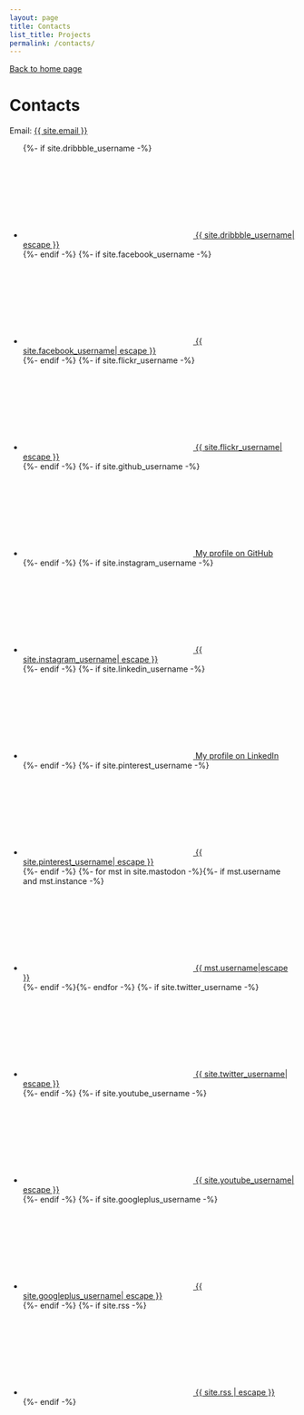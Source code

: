 ```yaml
---
layout: page
title: Contacts
list_title: Projects
permalink: /contacts/
---
```


<a href="/">Back to home page</a>

# Contacts


Email: <a class="u-email" href="mailto:{{ site.email }}">{{ site.email }}</a>

<ul class="social-media-list">
  {%- if site.dribbble_username -%}<li><a href="https://dribbble.com/{{ site.dribbble_username| cgi_escape | escape }}"><svg class="svg-icon"><use xlink:href="{{ '/assets/minima-social-icons.svg#dribbble' | relative_url }}"></use></svg> <span class="username">{{ site.dribbble_username| escape }}</span></a></li>{%- endif -%}
  {%- if site.facebook_username -%}<li><a href="https://www.facebook.com/{{ site.facebook_username| cgi_escape | escape }}"><svg class="svg-icon"><use xlink:href="{{ '/assets/minima-social-icons.svg#facebook' | relative_url }}"></use></svg> <span class="username">{{ site.facebook_username| escape }}</span></a></li>{%- endif -%}
  {%- if site.flickr_username -%}<li><a href="https://www.flickr.com/photos/{{ site.flickr_username| cgi_escape | escape }}"><svg class="svg-icon"><use xlink:href="{{ '/assets/minima-social-icons.svg#flickr' | relative_url }}"></use></svg> <span class="username">{{ site.flickr_username| escape }}</span></a></li>{%- endif -%}
  {%- if site.github_username -%}<li><a href="https://github.com/{{ site.github_username| cgi_escape | escape }}"><svg class="svg-icon"><use xlink:href="{{ '/assets/minima-social-icons.svg#github' | relative_url }}"></use></svg> <span class="username">My profile on GitHub</span></a></li>{%- endif -%}
  {%- if site.instagram_username -%}<li><a href="https://instagram.com/{{ site.instagram_username| cgi_escape | escape }}"><svg class="svg-icon"><use xlink:href="{{ '/assets/minima-social-icons.svg#instagram' | relative_url }}"></use></svg> <span class="username">{{ site.instagram_username| escape }}</span></a></li>{%- endif -%}
  {%- if site.linkedin_username -%}<li><a href="https://www.linkedin.com/in/{{ site.linkedin_username| cgi_escape | escape }}"><svg class="svg-icon"><use xlink:href="{{ '/assets/minima-social-icons.svg#linkedin' | relative_url }}"></use></svg> <span class="username">My profile on LinkedIn</span></a></li>{%- endif -%}
  {%- if site.pinterest_username -%}<li><a href="https://www.pinterest.com/{{ site.pinterest_username| cgi_escape | escape }}"><svg class="svg-icon"><use xlink:href="{{ '/assets/minima-social-icons.svg#pinterest' | relative_url }}"></use></svg> <span class="username">{{ site.pinterest_username| escape }}</span></a></li>{%- endif -%}
  {%- for mst in site.mastodon -%}{%- if mst.username and mst.instance -%}<li><a href="https://{{ mst.instance| cgi_escape | escape}}/@{{mst.username}}"><svg class="svg-icon"><use xlink:href="{{ '/assets/minima-social-icons.svg#mastodon' | relative_url }}"></use></svg> <span class="username">{{ mst.username|escape }}</span></a></li>{%- endif -%}{%- endfor -%}
  {%- if site.twitter_username -%}<li><a href="https://www.twitter.com/{{ site.twitter_username| cgi_escape | escape }}"><svg class="svg-icon"><use xlink:href="{{ '/assets/minima-social-icons.svg#twitter' | relative_url }}"></use></svg> <span class="username">{{ site.twitter_username| escape }}</span></a></li>{%- endif -%}
  {%- if site.youtube_username -%}<li><a href="https://youtube.com/{{ site.youtube_username| cgi_escape | escape }}"><svg class="svg-icon"><use xlink:href="{{ '/assets/minima-social-icons.svg#youtube' | relative_url }}"></use></svg> <span class="username">{{ site.youtube_username| escape }}</span></a></li>{%- endif -%}
  {%- if site.googleplus_username -%}<li><a href="https://plus.google.com/{{ site.googleplus_username| escape }}"><svg class="svg-icon"><use xlink:href="{{ '/assets/minima-social-icons.svg#googleplus' | relative_url }}"></use></svg> <span class="username">{{ site.googleplus_username| escape }}</span></a></li>{%- endif -%}
  {%- if site.rss -%}<li><a href="{{ 'feed.xml' | relative_url }}"><svg class="svg-icon"><use xlink:href="{{ '/assets/minima-social-icons.svg#rss' | relative_url }}"></use></svg> <span>{{ site.rss | escape }}</span></a></li>{%- endif -%}
</ul>
<br>


